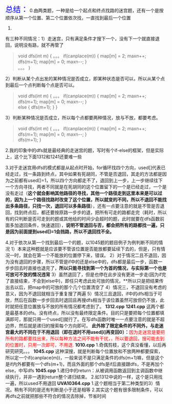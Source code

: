 <font size='5' color='blue'>
        总结：</font>
0.由两类题，一种是给一个起点和终点找路的迷宫题，还有一个是按顺序从第一个位置、第二个位置依次找，一直找到最后一个位置

1.
有三种不同情况：1）走迷宫，只有满足条件才搜下一个，没有下一个就直接退回，说明没有路，就不再管了
>   void dfs(int m)
{
    。。。
        if(canplace(m))
        {
            map[m] = 2;
            maxn++;
            dfs(m+1);
            map[m] = 0;
            maxn--;
        }   
    。。。
}

2）判断从某个点出发的某种情况是否成立，即某种状态是否可以，所以从某个点到最后一个点判断每个点是否可以。
>   void dfs(int m)
{
    。。。
        if(canplace(m))
        {
            map[m] = 2;
            maxn++;
            dfs(m+1);
            map[m] = 0;
            maxn--;
        }   
        else
        {
            dfs(m+1);
        }
}

3）判断某种情况是否成立，所以每个点都要两种情况，放与不放，都要考虑。
>   void dfs(int m)
{
    。。。
        if(canplace(m))
        {
            map[m] = 2;
            maxn++;
            dfs(m+1);
            map[m] = 0;
            maxn--;
        }   
        dfs(m+1);
}

2.我的印象中的dfs就是最经典的走迷宫的题，写时有个if-else的框架，但是实际上，这个比下面1312和1241还要难一些

3.对于走迷宫用dfs的模式都是从起点时开始，for循环找四个方向，used[]代表已经走过，找一条路到终点，其中如果有死胡同，不管是否退回，其走的方法都是因为之前都有used[]=1，所以四个方向都走不了，退回到上一步，上一步继续往下一个方向寻找，两者不同就是在死胡同的这个位置留下的一个是已经走过，一个是没有走过（**这个就会影响其他路径的寻找，其他一个路径走到这里本来是可以过的，因为上一个路径找路时改变了这个位置，所以就变的不同，所以不退回不能找出多条路径，只找一次，退回可以多条路径**），还有一点要注意的就是不管是否退回，找到终点后，都还要按原路一步步的退，把所有可走的路都走完（耗时，所以有的只判断是否可走到的题或其他给的时间少会超时的题，此时就要在dfs函数前面多加退回条件，快速退回），**说明不管退回与否，都会把所有的路都找一遍，只是因为前面提到used[]=1会挡路，所以不退回找不全。**

4.对于依次从第一个找到最后一个的题，以1045题的题目例子为例判断不同的情况
1）本来这种题就是应该要不管该位置是否能放都要延续下去的，但是，只有情况一时，就会在第一个不能放的位置停下来，错误。
2）对于情况二且不退回，因为没有退回的步骤，所以不管是if中的还是else中的，dfs都是最后一步，函数一步步回去时直接也退完了，**所以只能寻找到第一个为首的情况，与实际第一个也是可放可不放的情况违背**
3）虽然退回了，但是也停在此步没有更进一步走(因为if完了直接结束，不会到else中)，即任只考虑此处可放的情况，**所以只是把结果传出去以后，把map中的可放的那个几个位置清空了
4）情况三，不退回没有考虑的意义，因为不退回就相当于重复搜了两遍
5）情况三且退回，if中的dfs相当于可放，然后在函数一步步回去时退回且再搜dfs相当于该位置虽然可放但仍不放，此时就把任意位置放与不放的所有情况都考虑到了。
**1312.cpp** **1241.cpp**
    这两个都是最基本的dfs。没有终点，所以没有最终限定条件。目的只是要把每个位置都填满即可，那就只用一个used[]就行了。在写dfs函数时唯一一点要注意的就是不超边界，然后就是递归的搜索每个方向即可。
    **此外除了限定条件的不同外，与走迷宫最大的不同在于不用退回（即在退时不用used[i]再变回0）：**<font color='red'>因为走迷宫是要把所有的路都要找出来，所以每种方法之间不能有干扰，，所以要退回，搜可能去到的位置时，只用一次即可，不用退.</font>
**1010.cpp**
    1.奇偶剪枝，这个真没看懂，以后再研究研究。。。
**1045.cpp**
    这种深搜，就是判断每个位置放和不放两种都要探索，所以定一个if(canplace(m))，一般来说不是只满足条件的dfs(m+1)嘛，但是这个是if内外都要有一个dfs(m+1)，而且外面的那个dfs是if后直接跟dfs，不是再加个else，中写dfs
**1045.cpp**
    1.递归中的return：从被调用函数返回到主调函数中继续执行，并非一遇到return整个递归结束。
    2.如1312中说的一样，这个是只用找一遍，所以used不用退回
**UVA10364.cpp**
    1.这个题相当于第二种类型的3）情况。稍有不同的是还有判断是小于还是相等
    2.其实这个题有很多限制条件，可以再dfs之前就把那些不符合的情况去除掉，节省时间

    
